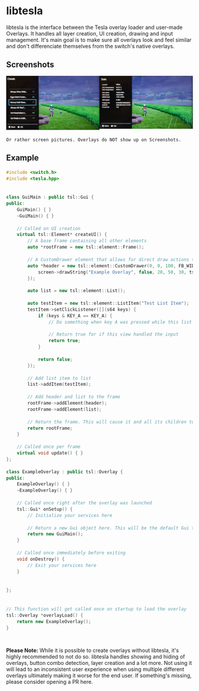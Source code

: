 # libtesla

libtesla is the interface between the Tesla overlay loader and user-made Overlays. It handles all layer creation, UI creation, drawing and input management.
It's main goal is to make sure all overlays look and feel similar and don't differenciate themselves from the switch's native overlays.

## Screenshots

<div>
    <img src="./resources/ovl_cheats.jpg" style="width: 50%; float: center">
    <img src="./resources/ovl_stats.jpg" style="width: 50%; float: right">
</div>

`Or rather screen pictures. Overlays do NOT show up on Screenshots.`

## Example
```cpp
#include <switch.h>
#include <tesla.hpp>


class GuiMain : public tsl::Gui {
public:
    GuiMain() { }
    ~GuiMain() { }

    // Called on UI creation
    virtual tsl::Element* createUI() {
        // A base frame containing all other elements
        auto *rootFrame = new tsl::element::Frame();

        // A CustomDrawer element that allows for direct draw actions to the framebuffer
        auto *header = new tsl::element::CustomDrawer(0, 0, 100, FB_WIDTH, [](u16 x, u16 y, tsl::Screen *screen) {
            screen->drawString("Example Overlay", false, 20, 50, 30, tsl::a(0xFFFF));
        });

        auto list = new tsl::element::List();

        auto testItem = new tsl::element::ListItem("Test List Item");
        testItem->setClickListener([](s64 keys) {
            if (keys & KEY_A == KEY_A) {
                // Do something when key A was pressed while this list item was focused

                // Return true for if this view handled the input
                return true;
            }

            return false;
        });

        // Add list item to list
        list->addItem(testItem);

        // Add header and list to the frame
        rootFrame->addElement(header);
        rootFrame->addElement(list);

        // Return the frame. This will cause it and all its children to be drawn
        return rootFrame;
    }

    // Called once per frame
    virtual void update() { }
};

class ExampleOverlay : public tsl::Overlay {
public:
    ExampleOverlay() { }
    ~ExampleOverlay() { }

    // Called once right after the overlay was launched
    tsl::Gui* onSetup() { 
        // Initialize your services here

        // Return a new Gui object here. This will be the default Gui to be shown when launching the overlay
        return new GuiMain();
    }
    
    // Called once immediately before exiting
    void onDestroy() { 
        // Exit your services here
    }

    
};


// This function will get called once on startup to load the overlay
tsl::Overlay *overlayLoad() {
    return new ExampleOverlay();
}
```
<br>

**Please Note:** While it is possible to create overlays without libtesla, it's highly recommended to not do so. libtesla handles showing and hiding of overlays, button combo detection, layer creation and a lot more. Not using it will lead to an inconsistent user experience when using multiple different overlays ultimately making it worse for the end user. If something's missing, please consider opening a PR here.

